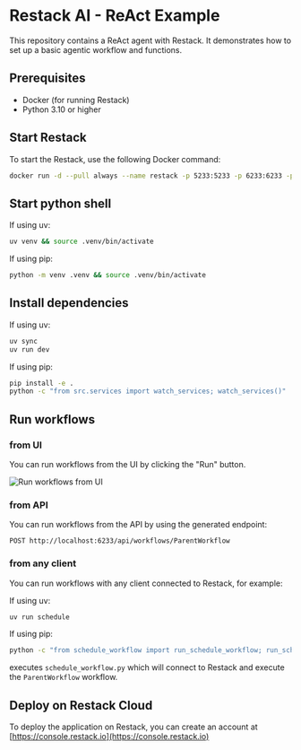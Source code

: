 # Restack AI - ReAct Example

This repository contains a ReAct agent with Restack.
It demonstrates how to set up a basic agentic workflow and functions.

## Prerequisites

- Docker (for running Restack)
- Python 3.10 or higher

## Start Restack

To start the Restack, use the following Docker command:

```bash
docker run -d --pull always --name restack -p 5233:5233 -p 6233:6233 -p 7233:7233 -p 9233:9233 ghcr.io/restackio/restack:main
```

## Start python shell

If using uv:

```bash
uv venv && source .venv/bin/activate
```

If using pip:

```bash
python -m venv .venv && source .venv/bin/activate
```

## Install dependencies

If using uv:

```bash
uv sync
uv run dev
```

If using pip:

```bash
pip install -e .
python -c "from src.services import watch_services; watch_services()"
```

## Run workflows

### from UI

You can run workflows from the UI by clicking the "Run" button.

![Run workflows from UI](./screenshot-quickstart.png)

### from API

You can run workflows from the API by using the generated endpoint:

`POST http://localhost:6233/api/workflows/ParentWorkflow`

### from any client

You can run workflows with any client connected to Restack, for example:

If using uv:

```bash
uv run schedule
```

If using pip:

```bash
python -c "from schedule_workflow import run_schedule_workflow; run_schedule_workflow()"
```

executes `schedule_workflow.py` which will connect to Restack and execute the `ParentWorkflow` workflow.

## Deploy on Restack Cloud

To deploy the application on Restack, you can create an account at [https://console.restack.io](https://console.restack.io)
